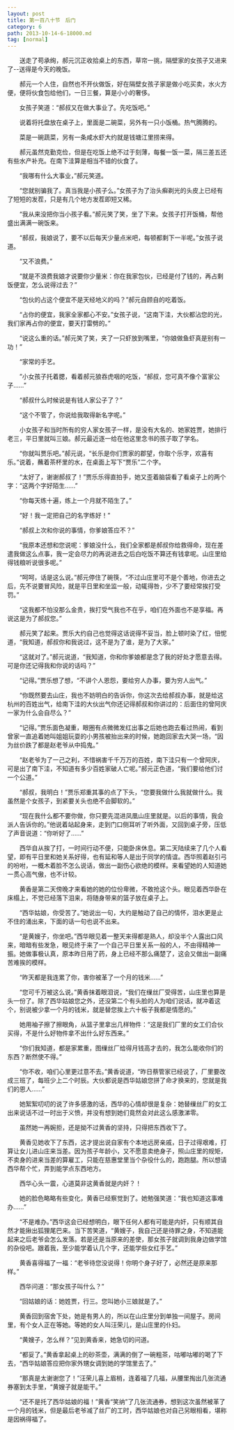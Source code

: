 ```yaml
---
layout: post
title: 第一百八十节　后门
category: 6
path: 2013-10-14-6-18000.md
tag: [normal]
---
```


　　送走了苟承绚，郝元沉正收拾桌上的东西，草帘一挑，隔壁家的女孩子又进来了--送得是今天的晚饭。

　　郝元一个人住，自然也不开伙做饭，好在隔壁女孩子家是做小吃买卖，水火方便，便将伙食包给他们，一日三餐，算是小小的奢侈。

　　女孩子笑道：“郝叔又在做大事业了。先吃饭吧。”

　　说着将托盘放在桌子上，里面是二碗菜，另外有一只小饭桶。热气腾腾的。

　　菜是一碗蔬菜，另有一条咸水虾大约就是钱塘江里捞来得。

　　郝元虽然克勤克俭，但是在吃饭上绝不过于刻薄，每餐一饭一菜，隔三差五还有些水产补充。在南下洼算是相当不错的伙食了。

　　“我哪有什么大事业，”郝元笑道。

　　“您就别骗我了。真当我是小孩子么。”女孩子为了治头癣剃光的头皮上已经有了短短的发茬，只是有几个地方发茬即短又稀。

　　“我从来没把你当小孩子看。”郝元笑了笑，坐了下来。女孩子打开饭桶，帮他盛出满满一碗饭来。

　　“郝叔，我娘说了，要不以后每天少量点米吧，每顿都剩下一半呢。”女孩子说道。

　　“又不浪费。”

　　“就是不浪费我娘才说要你少量米：你在我家包伙，已经是付了钱的，再占剩饭便宜，怎么说得过去？”

　　“包伙的占这个便宜不是天经地义的吗？”郝元自顾自的吃着饭。

　　“占你的便宜，我家全家都心不安。”女孩子说，“这南下洼，大伙都沾您的光，我们家再占你的便宜，要天打雷劈的。”

　　“说这么重的话。”郝元笑了笑，夹了一只虾放到嘴里，“你娘做鱼虾真是别有一功！”

　　“家常的手艺。

　　”小女孩子托着腮，看着郝元狼吞虎咽的吃饭，“郝叔，您可真不像个富家公子……”

　　“郝叔什么时候说是有钱人家公子了？”

　　“这个不管了，你说给我取得新名字呢。”

　　小女孩子和当时所有的穷人家女孩子一样，是没有大名的、她家姓贾，她排行老三，平日里就叫三娘。郝元最近逐一给在他这里念书的孩子取了学名。

　　“你就叫贾乐吧。”郝元说，“长乐是你们贾家的郡望，你取个乐字，欢喜有乐。”说着，蘸着茶杯里的水，在桌面上写下“贾乐”二个字。

　　“太好了，谢谢郝叔了！”贾乐乐得直拍手，她又歪着脑袋看了看桌子上的两个字：“这两个字好陌生……”

　　“你每天练十遍，练上一个月就不陌生了。”

　　“好！我一定把自己的名字练好！”

　　“郝叔上次和你说的事情，你爹娘答应不？”

　　“我原本还想和您说呢：爹娘没什么，我们全家都是郝叔你给救得命，现在差遣我做这么点事，我一定会尽力的再说进去之后白吃饭不算还有钱拿呢。山庄里给得钱粮听说很多呢。”

　　“呵呵，话是这么说。”郝元停住了碗筷，“不过山庄里可不是个善地，你进去之后，先不说要冒风险，就是平日里和坐监一般，动辄得咎，少不了要经常挨打受罚。”

　　“这我都不怕没那么金贵，挨打受气我也不在乎，咱们在外面也不是享福。再说这是为了郝叔您。”

　　郝元笑了起来。贾乐大约自己也觉得这话说得不妥当，脸上顿时染了红，忸怩道，“我知道，郝叔你和我说过，这不是为了谁，是为了大家。”

　　“这就对了。”郝元说道，“我知道，你和你爹娘都是念了我的好处才愿意去得。可是你还记得我和你说的话吗？”

　　“记得。”贾乐想了想，“不讲个人恩怨，要给穷人办事，要为穷人出气。”

　　“你既然要去山庄，我也不妨明白的告诉你，你这次去给郝叔办事，就是给这杭州的百姓出气，给南下洼的大伙出气你还记得郝叔和你讲过的：后面住的曾阿庆一家为什么会自尽么？”

　　“记得。”贾乐面色凝重，眼圈有点微微发红出事之后她也跑去看过热闹，看到曾家一直追着她叫姐姐玩耍的小男孩被抬出来的时候，她跑回家去大哭一场，“因为丝价跌了都是赵老爷从中捣鬼。”

　　“赵老爷为了一己之利，不惜祸害千千万万的百姓，南下洼只有一个曾阿庆，可是出了南下洼，不知道有多少百姓家破人亡呢。”郝元正色道，“我们要给他们讨一个公道。”

　　“郝叔，我明白！”贾乐郑重其事的点了下头，“您要我做什么我就做什么。我虽然是个女孩子，到紧要关头也绝不会脚软的。”

　　“现在我什么都不要你做，你只要先混进凤凰山庄里就是。以后的事情，我会派人告诉你的。”他说着站起身来，走到门口侧耳听了听外面，又回到桌子旁，压低了声音说道：“你听好了……”

　　西华自从挨了打，一时间行动不便，只能卧床休息。第二天陆续来了几个人看望，即有平日里和她关系好得，也有延和等人是出于同学的情谊。西华照着赵引弓的吩咐，一概木着脸不怎么说话，做出一副伤心欲绝的模样。来看望她的人知道她一贯心高气傲，也不计较。

　　黄香是第二天傍晚才来看她的她的位份卑微，不敢抢这个头。眼见着西华卧在床榻上，不觉已经落下泪来，将随身带来的篮子放在桌子上。

　　“西华姑娘，你受苦了。”她说出一句，大约是触动了自己的情怀，泪水更是止不住的涌出来，下面的话一句也说不出来。

　　“是黄嫂子，你坐吧。”西华眼见着一整天来得都是熟人，却没半个人露出口风来，暗暗有些发急，眼见终于来了一个自己平日里关系一般的人，不由得精神一振。她做事极认真，原本昨日用了药，身上已经不那么痛楚了，这会又做出一副痛苦难挨的模样。

　　“昨天都是我连累了你，害你被革了一个月的钱米……”

　　“您可千万被这么说。”黄香抹着眼泪说，“我们在缫丝厂受得苦，山庄里也算是头一份了。除了西华姑娘您之外，还没第二个有头脸的人为咱们说话，就冲着这个，别说被少拿一个月的钱米，就是替您挨上六十板子我都是情愿的。”

　　她用袖子擦了擦眼角，从篮子里拿出几样物件：“这是我们厂里的女工们合伙买得，不是什么好物件拿不出什么好东西来。”

　　“你们我知道，都是家累重，图缫丝厂给得月钱高才去的，我怎么能收你们的东西？断然使不得。”

　　“你不收，咱们心里更过意不去。”黄香说道，“昨日蔡管家已经说了，厂里要改成三班了，每班少上二个时辰。大伙都说是西华姑娘您拼了命才换来的，您就是我们的恩人……”

　　她絮絮叨叨的说了许多感激的话，西华的心情却很是复杂：她替缫丝厂的女工出来说话不过一时出于义愤，并没有想到她们竟然会对此这么感激涕零。

　　虽然她一再婉拒，还是拗不过黄香的坚持，只得把东西收下了。

　　黄香见她收下了东西，这才提出说自家有个本地远房亲戚，日子过得艰难，打算让女儿进山庄来当差。因为孩子年龄小，又不愿意卖绝身子，照山庄里的规矩，不卖身的进来当差的算雇工，只能在慈惠堂里当个杂役什么的，跑跑腿。所以想请西华帮个忙，弄到能学点东西地方。

　　西华心头一震，心道莫非这黄香就是内奸？！

　　她的脸色略略有些变化，黄香已经察觉到了。她勉强笑道：“我也知道这事难办……”

　　“不是难办。”西华这会已经想明白，眼下任何人都有可能是内奸，只有顺其自然才能揪出狐狸尾巴来。当下苦笑道，“黄嫂子，我自己还是待罪之身，不知道能起来之后老爷会怎么发落。若是还是当原来的差使，那女孩子就调到我身边做学馆的杂役吧。跟着我，至少能学着认几个字，还能学些女红手艺。”

　　黄香喜得福了一福：“老爷待您没说得！你明个身子好了，必然还是原来那样。”

　　西华问道：“那女孩子叫什么？”

　　“回姑娘的话：她姓贾，行三。您叫她小三娘就是了。”

　　黄香回到宿舍下处，她是有男人的，所以在山庄里分到单独一间屋子。房间里，有个女人正在等她。等她的女人叫汪荣儿，是山庄里的仆妇。

　　“黄嫂子，怎么样？”见到黄香来，她急切的问道。

　　“都妥了。”黄香拿起桌上的砂茶壶，满满的倒了一碗粗茶，咕嘟咕嘟的喝了下去，“西华姑娘答应把你家外甥女调到她的学馆里去了。”

　　“那真是太谢谢您了！”汪荣儿喜上眉梢，连着福了几福，从腰里掏出几张流通券塞到太手里，“黄嫂子就是能干。”

　　“还不是托了西华姑娘的福！”黄香“笑纳”了几张流通券，想到这次虽然被革了一个月的钱米，但是最后老爷减了丝厂的工时，西华姑娘也对自己另眼相看，堪称是因祸得福了。
